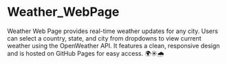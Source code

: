# Weather_WebPage
Weather Web Page provides real-time weather updates for any city. Users can select a country, state, and city from dropdowns to view current weather using the OpenWeather API. It features a clean, responsive design and is hosted on GitHub Pages for easy access. 🌍☀️🌧️
